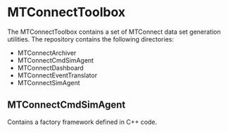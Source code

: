 MTConnectToolbox
================

The MTConnectToolbox contains a set of MTConnect data set generation utilities. The repository contains the following directories:

- MTConnectArchiver
- MTConnectCmdSimAgent
- MTConnectDashboard
- MTConnectEventTranslator
- MTConnectSimAgent


MTConnectCmdSimAgent
--------------------
Contains a factory framework defined in C++ code.
